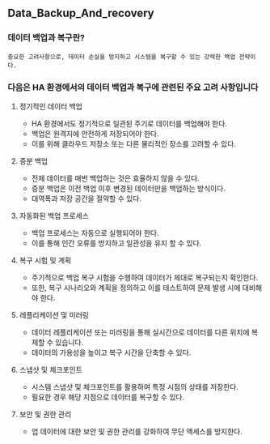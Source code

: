 ## Data_Backup_And_recovery

### 데이터 백업과 복구란?
```
중요한 고려사항으로, 데이터 손실을 방지하고 시스템을 복구할 수 있는 강력한 백업 전략이다.
```

### 다음은 HA 환경에서의 데이터 백업과 복구에 관련된 주요 고려 사항입니다
1. 정기적인 데이터 백업
   - HA 환경에서도 정기적으로 일관된 주기로 데이터를 백업해야 한다.
   - 백업은 원격지에 안전하게 저장되어야 한다.
   - 이를 위해 클라우드 저장소 또는 다른 물리적인 장소를 고려할 수 있다.

2. 증분 백업
    - 전체 데이터를 매번 백업하는 것은 효율하지 않을 수 있다.
    - 증분 백업은 이전 백업 이후 변경된 데이터만을 백업하는 방식이다.
    - 대역폭과 저장 공간을 절약할 수 있다.

3. 자동화된 백업 프로세스
   - 백업 프로세스는 자동으로 실행되어야 한다.
   - 이를 통해 인간 오류를 방지하고 일관성을 유지 할 수 있다.

4. 복구 시험 및 계획
   - 주기적으로 백업 복구 시험을 수행하여 데이터가 제대로 복구되는지 확인한다.
   - 또한, 복구 시나리오와 계획을 정의하고 이를 테스트하여 문제 발생 시에 대비해야 한다.

5. 레플리케이션 및 미러링
   - 데이터 레플리케이션 또는 미러링을 통해 실시간으로 데이터를 다른 위치에 복제할 수 있습니다. 
   - 데이터의 가용성을 높이고 복구 시간을 단축할 수 있다.

6. 스냅샷 및 체크포인트
   - 시스템 스냅샷 및 체크포인트를 활용하여 특정 시점의 상태를 저장한다.
   - 필요한 경우 해당 지점으로 데이터를 복구할 수 있다.

7. 보안 및 권한 관리
   - 업 데이터에 대한 보안 및 권한 관리를 강화하여 무단 액세스를 방지한다.